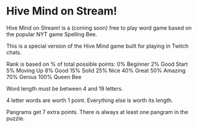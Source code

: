 # Hive Mind on Stream!
Hive Mind on Stream! is a (coming soon) free to play word game based on the popular NYT game Spelling Bee.

This is a special version of the Hive Mind game built for playing in Twitch chats.

Rank is based on % of total possible points:
0% Beginner
2% Good Start
5% Moving Up
8% Good
15% Solid
25% Nice
40% Great
50% Amazing
70% Genius
100% Queen Bee

Word length must be between 4 and 19 letters.

4 letter words are worth 1 point. Everything else is worth its length.

Pangrams get 7 extra points. There is always at least one pangram in the puzzle.
